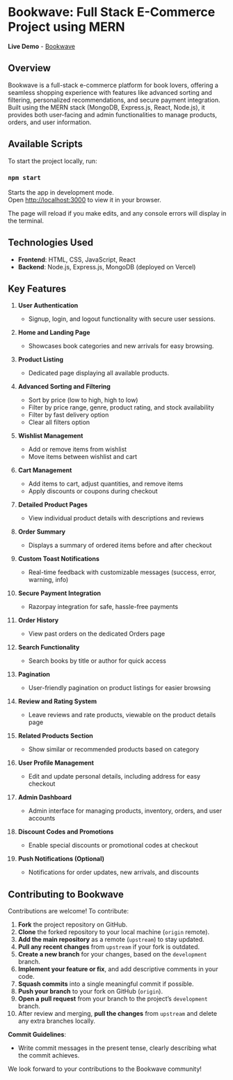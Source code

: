 # Bookwave: Full Stack E-Commerce Project using MERN

**Live Demo** - [Bookwave](https://bookwave-dev-branch.netlify.app/)

## Overview

Bookwave is a full-stack e-commerce platform for book lovers, offering a seamless shopping experience with features like advanced sorting and filtering, personalized recommendations, and secure payment integration. Built using the MERN stack (MongoDB, Express.js, React, Node.js), it provides both user-facing and admin functionalities to manage products, orders, and user information.

## Available Scripts

To start the project locally, run:

### `npm start`

Starts the app in development mode.\
Open [http://localhost:3000](http://localhost:3000) to view it in your browser.

The page will reload if you make edits, and any console errors will display in the terminal.

## Technologies Used

- **Frontend**: HTML, CSS, JavaScript, React
- **Backend**: Node.js, Express.js, MongoDB (deployed on Vercel)

## Key Features

1. **User Authentication**
   - Signup, login, and logout functionality with secure user sessions.

2. **Home and Landing Page**
   - Showcases book categories and new arrivals for easy browsing.

3. **Product Listing**
   - Dedicated page displaying all available products.

4. **Advanced Sorting and Filtering**
   - Sort by price (low to high, high to low)
   - Filter by price range, genre, product rating, and stock availability
   - Filter by fast delivery option
   - Clear all filters option

5. **Wishlist Management**
   - Add or remove items from wishlist
   - Move items between wishlist and cart

6. **Cart Management**
   - Add items to cart, adjust quantities, and remove items
   - Apply discounts or coupons during checkout

7. **Detailed Product Pages**
   - View individual product details with descriptions and reviews

8. **Order Summary**
   - Displays a summary of ordered items before and after checkout

9. **Custom Toast Notifications**
   - Real-time feedback with customizable messages (success, error, warning, info)

10. **Secure Payment Integration**
    - Razorpay integration for safe, hassle-free payments

11. **Order History**
    - View past orders on the dedicated Orders page

12. **Search Functionality**
    - Search books by title or author for quick access

13. **Pagination**
    - User-friendly pagination on product listings for easier browsing

14. **Review and Rating System**
    - Leave reviews and rate products, viewable on the product details page

15. **Related Products Section**
    - Show similar or recommended products based on category

16. **User Profile Management**
    - Edit and update personal details, including address for easy checkout

17. **Admin Dashboard**
    - Admin interface for managing products, inventory, orders, and user accounts

18. **Discount Codes and Promotions**
    - Enable special discounts or promotional codes at checkout

19. **Push Notifications (Optional)**
    - Notifications for order updates, new arrivals, and discounts

## Contributing to Bookwave

Contributions are welcome! To contribute:

1. **Fork** the project repository on GitHub.
2. **Clone** the forked repository to your local machine (`origin` remote).
3. **Add the main repository** as a remote (`upstream`) to stay updated.
4. **Pull any recent changes** from `upstream` if your fork is outdated.
5. **Create a new branch** for your changes, based on the `development` branch.
6. **Implement your feature or fix**, and add descriptive comments in your code.
7. **Squash commits** into a single meaningful commit if possible.
8. **Push your branch** to your fork on GitHub (`origin`).
9. **Open a pull request** from your branch to the project’s `development` branch.
10. After review and merging, **pull the changes** from `upstream` and delete any extra branches locally.

**Commit Guidelines**:
- Write commit messages in the present tense, clearly describing what the commit achieves.

We look forward to your contributions to the Bookwave community!
